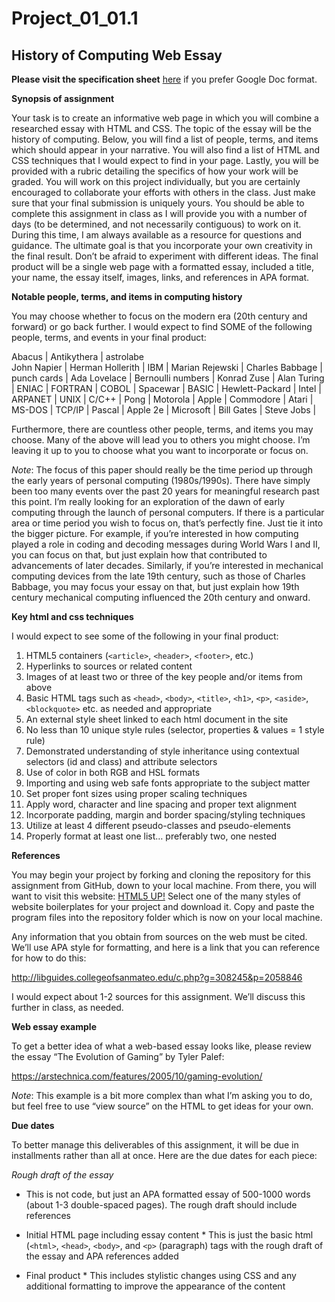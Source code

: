 # Project_01_01.1

## History of Computing Web Essay

**Please visit the specification sheet** [here](https://docs.google.com/a/west-mec.org/document/d/1gnQhv7AZYkkgZbLXlW0Z81kuaVhwXwAEhZaFp3XCAYo/edit?usp=sharing) if you prefer Google Doc format.


**Synopsis of assignment**

Your task is to create an informative web page in which you will combine a researched essay with HTML and CSS.  The topic of the essay will be the history of computing.  Below, you will find a list of people, terms, and items which should appear in your narrative.  You will also find a list of HTML and CSS techniques that I would expect to find in your page.  Lastly, you will be provided with a rubric detailing the specifics of how your work will be graded.  You will work on this project individually, but you are certainly encouraged to collaborate your efforts with others in the class.  Just make sure that your final submission is uniquely yours.   You should be able to complete this assignment in class as I will provide you with a number of days (to be determined, and not necessarily contiguous) to work on it.  During this time, I am always available as a resource for questions and guidance.  The ultimate goal is that you incorporate your own creativity in the final result.  Don’t be afraid to experiment with different ideas.  The final product will be a single web page with a formatted essay, included a title, your name, the essay itself, images, links, and references in APA format.

**Notable people, terms, and items in computing history**

You may choose whether to focus on the modern era (20th century and forward) or go back further.   I would expect to find SOME of the following people, terms, and events in your final product:

Abacus		|	Antikythera  | astrolabe	
John Napier	|	Herman Hollerith	|	IBM	 |	Marian Rejewski |
Charles Babbage	| punch cards	|		Ada Lovelace |	Bernoulli numbers |
Konrad Zuse	|	Alan Turing	|		ENIAC	|	FORTRAN |
COBOL		|	Spacewar		|	BASIC	|	Hewlett-Packard |
Intel		|	ARPANET		|	UNIX	|	C/C++ |
Pong		|	Motorola	|		Apple	|	Commodore |
Atari		|	MS-DOS	|		TCP/IP	|	Pascal |
Apple 2e	|	Microsoft	|		Bill Gates |	Steve Jobs |

Furthermore, there are countless other people, terms, and items you may choose.  Many of the above will lead you to others you might choose.  I’m leaving it up to you to choose what you want to incorporate or focus on.

*Note*: The focus of this paper should really be the time period up through the early years of personal computing (1980s/1990s).  There have simply been too many events over the past 20 years for meaningful research past this point.  I’m really looking for an exploration of the dawn of early computing through the launch of personal computers.  If there is a particular area or time period you wish to focus on, that’s perfectly fine.  Just tie it into the bigger picture.  For example, if you’re interested in how computing played a role in coding and decoding messages during World Wars I and II, you can focus on that, but just explain how that contributed to advancements of later decades.  Similarly, if you’re interested in mechanical computing devices from the late 19th century, such as those of Charles Babbage, you may focus your essay on that, but just explain how 19th century mechanical computing influenced the 20th century and onward.

**Key html and css techniques**

I would expect to see some of the following in your final product:

1. HTML5 containers (`<article>`, `<header>`, `<footer>`, etc.)
2. Hyperlinks to sources or related content
3. Images of at least two or three of the key people and/or items from above
4. Basic HTML tags such as `<head>`, `<body>`, `<title>`, `<h1>`, `<p>`, `<aside>`, `<blockquote>` etc. as needed and appropriate
5. An external style sheet linked to each html document in the site
6. No less than 10 unique style rules (selector, properties & values = 1 style rule) 
7. Demonstrated understanding of style inheritance using contextual selectors (id and class) and attribute selectors
8. Use of color in both RGB and HSL formats
9. Importing and using web safe fonts appropriate to the subject matter
10. Set proper font sizes using proper scaling techniques
11. Apply word, character and line spacing and proper text alignment
12. Incorporate padding, margin and border spacing/styling techniques 
13. Utilize at least 4 different pseudo-classes and pseudo-elements
14. Properly format at least one list… preferably two, one nested

**References**

You may begin your project by forking and cloning the repository for this assignment from GitHub, down to your local machine. From there, you will want to visit this website: [HTML5 UP!](https://html5up.net/) Select one of the many styles of website boilerplates for your project and download it. Copy and paste the program files into the repository folder which is now on your local machine.

Any information that you obtain from sources on the web must be cited.  We’ll use APA style for formatting, and here is a link that you can reference for how to do this:

http://libguides.collegeofsanmateo.edu/c.php?g=308245&p=2058846

I would expect about 1-2 sources for this assignment.  We’ll discuss this further in class, as needed.

**Web essay example**

To get a better idea of what a web-based essay looks like, please review the essay “The Evolution of Gaming” by Tyler Palef:

https://arstechnica.com/features/2005/10/gaming-evolution/

*Note*: This example is a bit more complex than what I’m asking you to do, but feel free to use “view source” on the HTML to get ideas for your own.

**Due dates**

To better manage this deliverables of this assignment, it will be due in installments rather than all at once.  Here are the due dates for each piece:

*Rough draft of the essay*

- This is not code, but just an APA formatted essay of 500-1000 words (about 1-3 double-spaced pages).  The rough draft should include references
	
- Initial HTML page including essay content
		* This is just the basic html (`<html>`, `<head>`, `<body>`, and `<p>` (paragraph) tags with the 
		rough draft of the essay and APA references added	
	
- Final product
		* This includes stylistic changes using CSS and any additional formatting to improve the 
		appearance of the content
